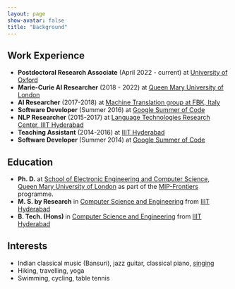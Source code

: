 ```yaml
---
layout: page
show-avatar: false
title: "Background"
---
```

## Work Experience

<ul class="fa-ul">
   <li><span class="fa-li"><i class="fas fa-flask"></i></span>
    <strong>Postdoctoral Research Associate</strong> (April 2022 - current) at <a href="https://www.ox.ac.uk/">University of Oxford</a>
   </li>
  <li><span class="fa-li"><i class="fas fa-flask"></i></span>
    <strong>Marie-Curie AI Researcher</strong> (2018 - 2022) at <a href="https://c4dm.eecs.qmul.ac.uk/">Queen Mary University of London</a>
  </li>
  <li><span class="fa-li"><i class="fas fa-briefcase"></i></span>
        <strong>AI Researcher</strong> (2017-2018) at <a href="https://ict.fbk.eu/units/hlt-mt/">Machine Translation group at FBK, Italy</a>
  </li>
  <li><span class="fa-li"><i class="fas fa-briefcase"></i></span>
        <strong>Software Developer</strong> (Summer 2016) at <a href="https://summerofcode.withgoogle.com/">Google Summer of Code</a>
  </li>
  <li><span class="fa-li"><i class="fas fa-flask"></i></span>
        <strong>NLP Researcher</strong> (2015-2017) at <a href="https://ltrc.iiit.ac.in/">Language Technologies Research Center, IIIT Hyderabad</a>
  </li>
   <li><span class="fa-li"><i class="fas fa-chalkboard-teacher"></i></span>
        <strong>Teaching Assistant</strong> (2014-2016) at <a href="https://ltrc.iiit.ac.in/">IIIT Hyderabad</a>
  </li>
    <li><span class="fa-li"><i class="fas fa-briefcase"></i></span>
        <strong>Software Developer</strong> (Summer 2014) at <a href="https://summerofcode.withgoogle.com/">Google Summer of Code</a>
  </li>
</ul>


## Education

<ul class="fa-ul">
  <li><span class="fa-li"><i class="fas fa-graduation-cap"></i></span>
        <strong>Ph. D.</strong> at <a href="http://www.eecs.qmul.ac.uk/">School of Electronic Engineering and Computer Science, Queen Mary University of London</a> as part of the <a href="https://mip-frontiers.eu/">MIP-Frontiers</a> programme.
  </li>
  <li><span class="fa-li"><i class="fas fa-graduation-cap"></i></span>
        <strong>M. S. by Research</strong> in <a href="https://ltrc.iiit.ac.in/">Computer Science and Engineering</a> from <a href="https://www.iiit.ac.in/">IIIT Hyderabad</a>
  </li>
  <li><span class="fa-li"><i class="fas fa-graduation-cap"></i></span>
        <strong>B. Tech. (Hons) </strong> in <a href="http://iiit.ac.in/">Computer Science and Engineering</a> from <a href="http://iiit.ac.in/">IIIT Hyderabad</a>
  </li>
</ul>

## Interests

<ul class="fa-ul">
  <li><span class="fa-li"><i class="fas fa-music"></i></span> Indian classical music (Bansuri), jazz guitar, classical piano, <a href="https://soundcloud.com/ruchit-agrawal">singing</a> </li>
  <li><span class="fa-li"><i class="fas fa-hiking"></i></span> Hiking, travelling, yoga</li>
  <li><span class="fa-li"><i class="fas fa-table-tennis"></i></span> Swimming, cycling, table tennis</li>
</ul>

